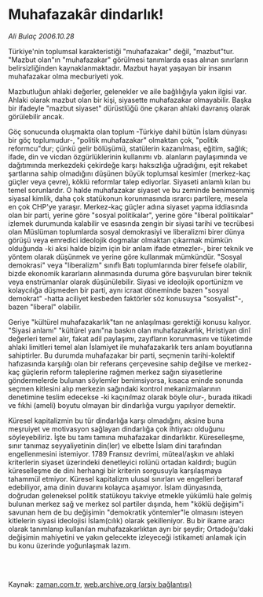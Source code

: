 # Muhafazakâr dindarlık!

*Ali Bulaç 2006.10.28*

<td class="columnist-detail">
<p>Türkiye'nin toplumsal karakteristiği "muhafazakar" değil, "mazbut"tur. "Mazbut olan"ın "muhafazakar" görülmesi tanımlarda esas alınan sınırların belirsizliğinden kaynaklanmaktadır. Mazbut hayat yaşayan bir insanın muhafazakar olma mecburiyeti yok.</p>
<p>
<div id="haberMetinDiv">
<p>Mazbutluğun ahlaki değerler, gelenekler ve aile bağlılığıyla yakın ilgisi var. Ahlaki olarak mazbut olan bir kişi, siyasette muhafazakar olmayabilir. Başka bir ifadeyle "mazbut siyaset" dürüstlüğü öne çıkaran ahlaki davranış olarak görülebilir ancak. 
<p>Göç sonucunda oluşmakta olan toplum -Türkiye dahil bütün İslam dünyası bir göç toplumudur-, "politik muhafazakar" olmaktan çok, "politik reformcu"dur; çünkü gelir bölüşümü, statülerin kazanılması, eğitim, sağlık; ifade, din ve vicdan özgürlüklerinin kullanımı vb. alanların paylaşımında ve dağıtımında merkezdeki çekirdeğe karşı haksızlığa uğradığını, eşit rekabet şartlarına sahip olmadığını düşünen büyük toplumsal kesimler (merkez-kaç güçler veya çevre), köklü reformlar talep ediyorlar. Siyaseti anlamlı kılan bu temel sorunlardır. O halde muhafazakar siyaset ve bu zeminde benimsenmiş siyasal kimlik, daha çok statükonun korunmasında ısrarcı partilere, mesela en çok CHP'ye yaraşır. Merkez-kaç güçler adına siyaset yapma iddiasında olan bir parti, yerine göre "sosyal politikalar", yerine göre "liberal politikalar" izlemek durumunda kalabilir ve esasında zengin bir siyasi tarihi ve tecrübesi olan Müslüman toplumlarda sosyal demokrasiyi ve liberalizmi birer dünya görüşü veya emredici ideolojik dogmalar olmaktan çıkarmak mümkün olduğunda -ki aksi halde bizim için bir anlam ifade etmezler-, birer teknik ve yöntem olarak düşünmek ve yerine göre kullanmak mümkündür. "Sosyal demokrasi" veya "liberalizm" sınıflı Batı toplumlarında birer felsefe olabilir, bizde ekonomik kararların alınmasında duruma göre başvurulan birer teknik veya enstrümanlar olarak düşünülebilir. Siyasi ve ideolojik oportünizm ve kolaycılığa düşmeden bir parti, aynı icraat döneminde bazen "sosyal demokrat" -hatta aciliyet kesbeden faktörler söz konusuysa "sosyalist"-, bazen "liberal" olabilir. 
<p>Geriye "kültürel muhafazakarlık"tan ne anlaşılması gerektiği konusu kalıyor. "Siyasi anlamı" "kültürel yanı"na baskın olan muhafazakarlık, Hıristiyan dinî değerleri temel alır, fakat adil paylaşımı, zayıfların korunmasını ve tüketimde ahlaki limitleri temel alan İslamiyet ile muhafazakarlık ters anlam boyutlarına sahiptirler. Bu durumda muhafazakar bir parti, seçmenin tarihi-kolektif hafızasında karşılığı olan bir referans çerçevesine sahip değilse ve merkez-kaç güçlerin reform taleplerine rağmen merkez sağın siyasetlerine göndermelerde bulunan söylemler benimsiyorsa, kısaca eninde sonunda seçmen kitlesini alıp merkezin sağındaki kontrol mekanizmalarının denetimine teslim edecekse -ki kaçınılmaz olarak böyle olur-, burada itikadi ve fıkhi (ameli) boyutu olmayan bir dindarlığa vurgu yapılıyor demektir. 
<p>Küresel kapitalizmin bu tür dindarlığa karşı olmadığını, aksine buna meşruiyet ve motivasyon sağlayan dindarlığa çok ihtiyacı olduğunu söyleyebiliriz. İşte bu tamı tamına muhafazakar dindarlıktır. Küreselleşme, sınır tanımaz seyyaliyetinin din(ler) ve elbette İslam dini tarafından engellenmesini istemiyor. 1789 Fransız devrimi, müteal/aşkın ve ahlaki kriterlerin siyaset üzerindeki denetleyici rolünü ortadan kaldırdı; bugün küreselleşme de dini herhangi bir kriterin sorgusuyla karşılaşmaya tahammül etmiyor. Küresel kapitalizm ulusal sınırları ve engelleri bertaraf edebiliyor, ama dinin duvarını kolayca aşamıyor. İslam dünyasında, doğrudan geleneksel politik statükoyu takviye etmekle yükümlü hale gelmiş bulunan merkez sağ ve merkez sol partiler dışında, hem "köklü değişim"i savunan hem de bu değişimin "demokratik yöntemler"le olmasını isteyen kitlelerin siyasi ideolojisi İslam(cılık) olarak şekilleniyor. Bu bir ikame aracı olarak tanımlanıp kullanılan muhafazakarlıktan ayrı bir şeydir; Ortadoğu'daki değişimin mahiyetini ve yakın gelecekte izleyeceği istikameti anlamak için bu konu üzerinde yoğunlaşmak lazım. </p></p></p></p></div>
</p>


<p><br>
		 </br></p></td>

Kaynak: [zaman.com.tr](http://zaman.com.tr/yazar.do?yazino=444001), [web.archive.org (arşiv bağlantısı)](http://web.archive.org/web/20120314213111/http://www.zaman.com.tr/yazar.do?yazino=444001)
